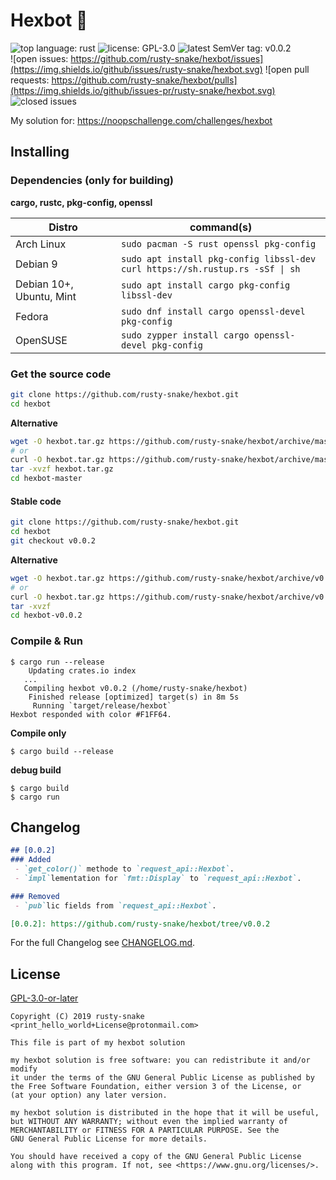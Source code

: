 # Hexbot :construction:

![top language: rust](https://img.shields.io/github/languages/top/rusty-snake/hexbot.svg?label=Rust&logo=rust)
![license: GPL-3.0](https://img.shields.io/github/license/rusty-snake/hexbot.svg)
![latest SemVer tag: v0.0.2](https://img.shields.io/github/tag/rusty-snake/hexbot.svg)  
![open issues: https://github.com/rusty-snake/hexbot/issues](https://img.shields.io/github/issues/rusty-snake/hexbot.svg)
![open pull requests: https://github.com/rusty-snake/hexbot/pulls](https://img.shields.io/github/issues-pr/rusty-snake/hexbot.svg)
![closed issues](https://img.shields.io/github/issues-closed/rusty-snake/hexbot.svg)

<!--![GitHub language count](https://img.shields.io/github/languages/count/rusty-snake/hexbot.svg)-->
<!--![GitHub commit activity](https://img.shields.io/github/commit-activity/w/rusty-snake/hexbot.svg)-->

My solution for: https://noopschallenge.com/challenges/hexbot


## Installing

### Dependencies (only for building)

**cargo, rustc, pkg-config, openssl**

| Distro                   | command(s)                                                                         |
| ------------------------ | ---------------------------------------------------------------------------------- |
| Arch Linux               | `sudo pacman -S rust openssl pkg-config`                                           |
| Debian 9                 | `sudo apt install pkg-config libssl-dev`<br>`curl https://sh.rustup.rs -sSf \| sh` |
| Debian 10+, Ubuntu, Mint | `sudo apt install cargo pkg-config libssl-dev`                                     |
| Fedora                   | `sudo dnf install cargo openssl-devel pkg-config`                                  |
| OpenSUSE                 | `sudo zypper install cargo openssl-devel pkg-config`                               |

### Get the source code

```bash
git clone https://github.com/rusty-snake/hexbot.git
cd hexbot
```

**Alternative**

```bash
wget -O hexbot.tar.gz https://github.com/rusty-snake/hexbot/archive/master.tar.gz
# or
curl -O hexbot.tar.gz https://github.com/rusty-snake/hexbot/archive/master.tar.gz
tar -xvzf hexbot.tar.gz
cd hexbot-master
```

#### Stable code

```bash
git clone https://github.com/rusty-snake/hexbot.git
cd hexbot
git checkout v0.0.2
```

**Alternative**

```bash
wget -O hexbot.tar.gz https://github.com/rusty-snake/hexbot/archive/v0.0.2.tar.gz
# or
curl -O hexbot.tar.gz https://github.com/rusty-snake/hexbot/archive/v0.0.2.tar.gz
tar -xvzf
cd hexbot-v0.0.2
```

### Compile & Run

```
$ cargo run --release
    Updating crates.io index
   ...
   Compiling hexbot v0.0.2 (/home/rusty-snake/hexbot)
    Finished release [optimized] target(s) in 8m 5s
     Running `target/release/hexbot`
Hexbot responded with color #F1FF64.
```

**Compile only**

```
$ cargo build --release
```

**debug build**

```
$ cargo build
$ cargo run
```

## Changelog

```markdown
## [0.0.2]
### Added
 - `get_color()` methode to `request_api::Hexbot`.
 - `impl`lementation for `fmt::Display` to `request_api::Hexbot`.

### Removed
 - `pub`lic fields from `request_api::Hexbot`.

[0.0.2]: https://github.com/rusty-snake/hexbot/tree/v0.0.2
```

For the full Changelog see [CHANGELOG.md](CHANGELOG.md).

## License

[GPL-3.0-or-later](COPYING)

```
Copyright (C) 2019 rusty-snake <print_hello_world+License@protonmail.com>

This file is part of my hexbot solution

my hexbot solution is free software: you can redistribute it and/or modify
it under the terms of the GNU General Public License as published by
the Free Software Foundation, either version 3 of the License, or
(at your option) any later version.

my hexbot solution is distributed in the hope that it will be useful,
but WITHOUT ANY WARRANTY; without even the implied warranty of
MERCHANTABILITY or FITNESS FOR A PARTICULAR PURPOSE. See the
GNU General Public License for more details.

You should have received a copy of the GNU General Public License
along with this program. If not, see <https://www.gnu.org/licenses/>.
```
